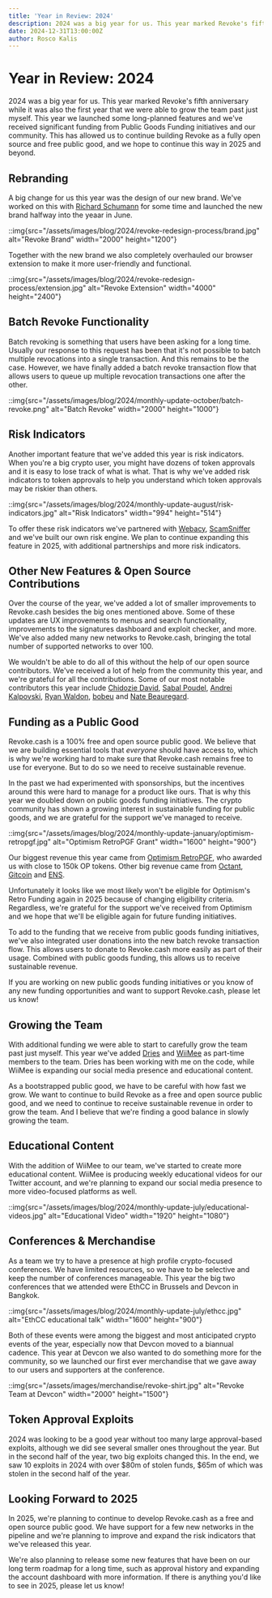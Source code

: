 ```yaml
---
title: 'Year in Review: 2024'
description: 2024 was a big year for us. This year marked Revoke's fifth anniversary while it was also the first year that we were able to grow the team past just myself. Read on to find out what we've been up to in 2024 and what we're planning for 2025.
date: 2024-12-31T13:00:00Z
author: Rosco Kalis
---
```


# Year in Review: 2024

2024 was a big year for us. This year marked Revoke's fifth anniversary while it was also the first year that we were able to grow the team past just myself. This year we launched some long-planned features and we've received significant funding from Public Goods Funding initiatives and our community. This has allowed us to continue building Revoke as a fully open source and free public good, and we hope to continue this way in 2025 and beyond.

## Rebranding

A big change for us this year was the design of our new brand. We've worked on this with [Richard Schumann](https://schumanncombo.com/) for some time and launched the new brand halfway into the yeaar in June.

::img{src="/assets/images/blog/2024/revoke-redesign-process/brand.jpg" alt="Revoke Brand" width="2000" height="1200"}

Together with the new brand we also completely overhauled our browser extension to make it more user-friendly and functional.

::img{src="/assets/images/blog/2024/revoke-redesign-process/extension.jpg" alt="Revoke Extension" width="4000" height="2400"}

## Batch Revoke Functionality

Batch revoking is something that users have been asking for a long time. Usually our response to this request has been that it's not possible to batch multiple revocations into a single transaction. And this remains to be the case. However, we have finally added a batch revoke transaction flow that allows users to queue up multiple revocation transactions one after the other.

::img{src="/assets/images/blog/2024/monthly-update-october/batch-revoke.png" alt="Batch Revoke" width="2000" height="1000"}

## Risk Indicators

Another important feature that we've added this year is risk indicators. When you're a big crypto user, you might have dozens of token approvals and it is easy to lose track of what is what. That is why we've added risk indicators to token approvals to help you understand which token approvals may be riskier than others.

::img{src="/assets/images/blog/2024/monthly-update-august/risk-indicators.jpg" alt="Risk Indicators" width="994" height="514"}

To offer these risk indicators we've partnered with [Webacy](https://webacy.com/), [ScamSniffer](https://scamsniffer.com/) and we've built our own risk engine. We plan to continue expanding this feature in 2025, with additional partnerships and more risk indicators.

## Other New Features & Open Source Contributions

Over the course of the year, we've added a lot of smaller improvements to Revoke.cash besides the big ones mentioned above. Some of these updates are UX improvements to menus and search functionality, improvements to the signatures dashboard and exploit checker, and more. We've also added many new networks to Revoke.cash, bringing the total number of supported networks to over 100.

We wouldn't be able to do all of this without the help of our open source contributors. We've received a lot of help from the community this year, and we're grateful for all the contributions. Some of our most notable contributors this year include [Chidozie David](https://github.com/Dozie2001), [Sabal Poudel](https://github.com/sabalpoudel), [Andrei Kalpovski](https://github.com/kalpovskii), [Ryan Waldon](https://github.com/ryanpwaldon), [bobeu](https://github.com/bobeu) and [Nate Beauregard](https://github.com/natebeauregard).

## Funding as a Public Good

Revoke.cash is a 100% free and open source public good. We believe that we are building essential tools that *everyone* should have access to, which is why we're working hard to make sure that Revoke.cash remains free to use for everyone. But to do so we need to receive sustainable revenue.

In the past we had experimented with sponsorships, but the incentives around this were hard to manage for a product like ours. That is why this year we doubled down on public goods funding initiatives. The crypto community has shown a growing interest in sustainable funding for public goods, and we are grateful for the support we've managed to receive.

::img{src="/assets/images/blog/2024/monthly-update-january/optimism-retropgf.jpg" alt="Optimism RetroPGF Grant" width="1600" height="900"}

Our biggest revenue this year came from [Optimism RetroPGF](https://app.optimism.io/retropgf), who awarded us with close to 150k OP tokens. Other big revenue came from [Octant](https://octant.build/), [Gitcoin](https://gitcoin.co/) and [ENS](https://ens.domains/).

Unfortunately it looks like we most likely won't be eligible for Optimism's Retro Funding again in 2025 because of changing eligibility criteria. Regardless, we're grateful for the support we've received from Optimism and we hope that we'll be eligible again for future funding initiatives.

To add to the funding that we receive from public goods funding initiatives, we've also integrated user donations into the new batch revoke transaction flow. This allows users to donate to Revoke.cash more easily as part of their usage. Combined with public goods funding, this allows us to receive sustainable revenue.

If you are working on new public goods funding initiatives or you know of any new funding opportunities and want to support Revoke.cash, please let us know!

## Growing the Team

With additional funding we were able to start to carefully grow the team past just myself. This year we've added [Dries](https://x.com/Steen3S) and [WiiMee](https://x.com/wii_mee) as part-time members to the team. Dries has been working with me on the code, while WiiMee is expanding our social media presence and educational content.

As a bootstrapped public good, we have to be careful with how fast we grow. We want to continue to build Revoke as a free and open source public good, and we need to continue to receive sustainable revenue in order to grow the team. And I believe that we're finding a good balance in slowly growing the team.

## Educational Content

With the addition of WiiMee to our team, we've started to create more educational content. WiiMee is producing weekly educational videos for our Twitter account, and we're planning to expand our social media presence to more video-focused platforms as well.

::img{src="/assets/images/blog/2024/monthly-update-july/educational-videos.jpg" alt="Educational Video" width="1920" height="1080"}

## Conferences & Merchandise

As a team we try to have a presence at high profile crypto-focused conferences. We have limited resources, so we have to be selective and keep the number of conferences manageable. This year the big two conferences that we attended were EthCC in Brussels and Devcon in Bangkok.

::img{src="/assets/images/blog/2024/monthly-update-july/ethcc.jpg" alt="EthCC educational talk" width="1600" height="900"}

Both of these events were among the biggest and most anticipated crypto events of the year, especially now that Devcon moved to a biannual cadence. This year at Devcon we also wanted to do something more for the community, so we launched our first ever merchandise that we gave away to our users and supporters at the conference.

::img{src="/assets/images/merchandise/revoke-shirt.jpg" alt="Revoke Team at Devcon" width="2000" height="1500"}

## Token Approval Exploits

2024 was looking to be a good year without too many large approval-based exploits, although we did see several smaller ones throughout the year. But in the second half of the year, two big exploits changed this. In the end, we saw 10 exploits in 2024 with over $80m of stolen funds, $65m of which was stolen in the second half of the year.

## Looking Forward to 2025

In 2025, we're planning to continue to develop Revoke.cash as a free and open source public good. We have support for a few new networks in the pipeline and we're planning to improve and expand the risk indicators that we've released this year.

We're also planning to release some new features that have been on our long term roadmap for a long time, such as approval history and expanding the account dashboard with more information. If there is anything you'd like to see in 2025, please let us know!
